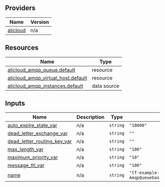 <!-- BEGIN_TF_DOCS -->
## Providers

| Name | Version |
|------|---------|
| <a name="provider_alicloud"></a> [alicloud](#provider\_alicloud) | n/a |

## Resources

| Name | Type |
|------|------|
| [alicloud_amqp_queue.default](https://registry.terraform.io/providers/hashicorp/alicloud/latest/docs/resources/amqp_queue) | resource |
| [alicloud_amqp_virtual_host.default](https://registry.terraform.io/providers/hashicorp/alicloud/latest/docs/resources/amqp_virtual_host) | resource |
| [alicloud_amqp_instances.default](https://registry.terraform.io/providers/hashicorp/alicloud/latest/docs/data-sources/amqp_instances) | data source |

## Inputs

| Name | Description | Type | Default | Required |
|------|-------------|------|---------|:--------:|
| <a name="input_auto_expire_state_var"></a> [auto\_expire\_state\_var](#input\_auto\_expire\_state\_var) | n/a | `string` | `"10000"` | no |
| <a name="input_dead_letter_exchange_var"></a> [dead\_letter\_exchange\_var](#input\_dead\_letter\_exchange\_var) | n/a | `string` | `""` | no |
| <a name="input_dead_letter_routing_key_var"></a> [dead\_letter\_routing\_key\_var](#input\_dead\_letter\_routing\_key\_var) | n/a | `string` | `""` | no |
| <a name="input_max_length_var"></a> [max\_length\_var](#input\_max\_length\_var) | n/a | `string` | `"100"` | no |
| <a name="input_maximum_priority_var"></a> [maximum\_priority\_var](#input\_maximum\_priority\_var) | n/a | `string` | `"10"` | no |
| <a name="input_message_ttl_var"></a> [message\_ttl\_var](#input\_message\_ttl\_var) | n/a | `string` | `"100"` | no |
| <a name="input_name"></a> [name](#input\_name) | n/a | `string` | `"tf-example-AmqpQueuebasic4495924233947507507"` | no |
<!-- END_TF_DOCS -->    